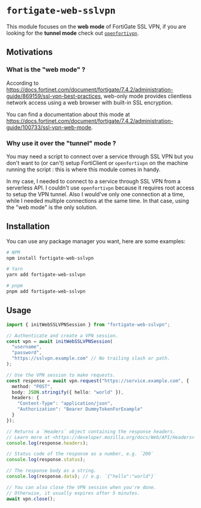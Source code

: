 # `fortigate-web-sslvpn`

This module focuses on the **web mode** of FortiGate SSL VPN, if you are looking for the **tunnel mode** check out [`openfortivpn`](https://github.com/adrienverge/openfortivpn).

## Motivations

### What is the "web mode" ?

According to <https://docs.fortinet.com/document/fortigate/7.4.2/administration-guide/869159/ssl-vpn-best-practices>, web-only mode provides clientless network access using a web browser with built-in SSL encryption.

You can find a documentation about this mode at <https://docs.fortinet.com/document/fortigate/7.4.2/administration-guide/100733/ssl-vpn-web-mode>.

### Why use it over the "tunnel" mode ?

You may need a script to connect over a service through SSL VPN but you don't want to (or can't) setup FortiClient or `openfortivpn` on the machine running the script : this is where this module comes in handy.

In my case, I needed to connect to a service through SSL VPN from a serverless API. I couldn't use `openfortivpn` because it requires root access to setup the VPN tunnel. Also I would've only one connection at a time, while I needed multiple connections at the same time. In that case, using the "web mode" is the only solution.

## Installation

You can use any package manager you want, here are some examples:

```bash
# NPM
npm install fortigate-web-sslvpn

# Yarn
yarn add fortigate-web-sslvpn

# pnpm
pnpm add fortigate-web-sslvpn
```

## Usage

```typescript
import { initWebSSLVPNSession } from "fortigate-web-sslvpn";

// Authenticate and create a VPN session.
const vpn = await initWebSSLVPNSession(
  "username",
  "password",
  "https://sslvpn.example.com" // No trailing slash or path.
);

// Use the VPN session to make requests.
const response = await vpn.request("https://service.example.com", {
  method: "POST",
  body: JSON.stringify({ hello: "world" }),
  headers: {
    "Content-Type": "application/json",
    "Authorization": "Bearer DummyTokenForExample"
  }
});

// Returns a `Headers` object containing the response headers.
// Learn more at <https://developer.mozilla.org/docs/Web/API/Headers>
console.log(response.headers);

// Status code of the response as a number, e.g. `200`
console.log(response.status);

// The response body as a string.
console.log(response.data); // e.g. `{"hello":"world"}`

// You can also close the VPN session when you're done.
// Otherwise, it usually expires after 5 minutes.
await vpn.close();
```
